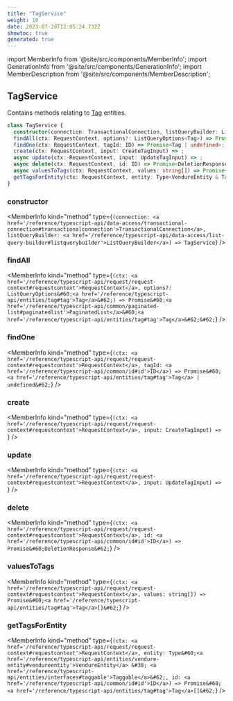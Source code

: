 ```yaml
---
title: "TagService"
weight: 10
date: 2023-07-28T12:05:24.732Z
showtoc: true
generated: true
---
```

<!-- This file was generated from the Vendure source. Do not modify. Instead, re-run the "docs:build" script -->
import MemberInfo from '@site/src/components/MemberInfo';
import GenerationInfo from '@site/src/components/GenerationInfo';
import MemberDescription from '@site/src/components/MemberDescription';


## TagService

<GenerationInfo sourceFile="packages/core/src/service/services/tag.service.ts" sourceLine="24" packageName="@vendure/core" />

Contains methods relating to <a href='/reference/typescript-api/entities/tag#tag'>Tag</a> entities.

```ts title="Signature"
class TagService {
  constructor(connection: TransactionalConnection, listQueryBuilder: ListQueryBuilder)
  findAll(ctx: RequestContext, options?: ListQueryOptions<Tag>) => Promise<PaginatedList<Tag>>;
  findOne(ctx: RequestContext, tagId: ID) => Promise<Tag | undefined>;
  create(ctx: RequestContext, input: CreateTagInput) => ;
  async update(ctx: RequestContext, input: UpdateTagInput) => ;
  async delete(ctx: RequestContext, id: ID) => Promise<DeletionResponse>;
  async valuesToTags(ctx: RequestContext, values: string[]) => Promise<Tag[]>;
  getTagsForEntity(ctx: RequestContext, entity: Type<VendureEntity & Taggable>, id: ID) => Promise<Tag[]>;
}
```

<div className="members-wrapper">

### constructor

<MemberInfo kind="method" type={`(connection: <a href='/reference/typescript-api/data-access/transactional-connection#transactionalconnection'>TransactionalConnection</a>, listQueryBuilder: <a href='/reference/typescript-api/data-access/list-query-builder#listquerybuilder'>ListQueryBuilder</a>) => TagService`}   />


### findAll

<MemberInfo kind="method" type={`(ctx: <a href='/reference/typescript-api/request/request-context#requestcontext'>RequestContext</a>, options?: ListQueryOptions&#60;<a href='/reference/typescript-api/entities/tag#tag'>Tag</a>&#62;) => Promise&#60;<a href='/reference/typescript-api/common/paginated-list#paginatedlist'>PaginatedList</a>&#60;<a href='/reference/typescript-api/entities/tag#tag'>Tag</a>&#62;&#62;`}   />


### findOne

<MemberInfo kind="method" type={`(ctx: <a href='/reference/typescript-api/request/request-context#requestcontext'>RequestContext</a>, tagId: <a href='/reference/typescript-api/common/id#id'>ID</a>) => Promise&#60;<a href='/reference/typescript-api/entities/tag#tag'>Tag</a> | undefined&#62;`}   />


### create

<MemberInfo kind="method" type={`(ctx: <a href='/reference/typescript-api/request/request-context#requestcontext'>RequestContext</a>, input: CreateTagInput) => `}   />


### update

<MemberInfo kind="method" type={`(ctx: <a href='/reference/typescript-api/request/request-context#requestcontext'>RequestContext</a>, input: UpdateTagInput) => `}   />


### delete

<MemberInfo kind="method" type={`(ctx: <a href='/reference/typescript-api/request/request-context#requestcontext'>RequestContext</a>, id: <a href='/reference/typescript-api/common/id#id'>ID</a>) => Promise&#60;DeletionResponse&#62;`}   />


### valuesToTags

<MemberInfo kind="method" type={`(ctx: <a href='/reference/typescript-api/request/request-context#requestcontext'>RequestContext</a>, values: string[]) => Promise&#60;<a href='/reference/typescript-api/entities/tag#tag'>Tag</a>[]&#62;`}   />


### getTagsForEntity

<MemberInfo kind="method" type={`(ctx: <a href='/reference/typescript-api/request/request-context#requestcontext'>RequestContext</a>, entity: Type&#60;<a href='/reference/typescript-api/entities/vendure-entity#vendureentity'>VendureEntity</a> &#38; <a href='/reference/typescript-api/entities/interfaces#taggable'>Taggable</a>&#62;, id: <a href='/reference/typescript-api/common/id#id'>ID</a>) => Promise&#60;<a href='/reference/typescript-api/entities/tag#tag'>Tag</a>[]&#62;`}   />




</div>

